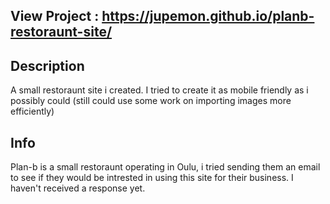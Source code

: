 ## View Project : https://jupemon.github.io/planb-restoraunt-site/

## Description
A small restoraunt site i created. I tried to create it as mobile friendly as i possibly could (still could use some work on importing images more efficiently)

## Info
Plan-b is a small restoraunt operating in Oulu, i tried sending them an email to see if they would be intrested in using this site for their business. I haven't received a response yet. 
